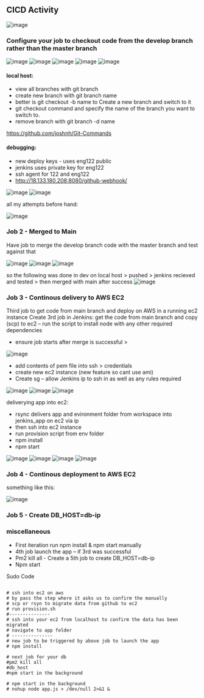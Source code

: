 
## CICD Activity

![image](https://user-images.githubusercontent.com/104793540/188112377-d4a52873-4ade-4e77-ba55-7b3336b36935.png)

 ### Configure your job to checkout code from the develop branch rather than the master branch
 
![image](https://user-images.githubusercontent.com/104793540/187959113-ea43616b-d45a-4c85-8fc2-63a91ffa73b0.png)
![image](https://user-images.githubusercontent.com/104793540/187959157-9686174a-9824-46a8-bb30-9434e4126ff9.png)
![image](https://user-images.githubusercontent.com/104793540/187959212-fd0c378d-96f9-40bf-ad7b-f8a18d753d39.png)
![image](https://user-images.githubusercontent.com/104793540/187959281-fda4d5a5-fc0d-4001-a35f-281519b0efdb.png)
![image](https://user-images.githubusercontent.com/104793540/187959440-2980d45d-4b77-4f93-9c2a-c0e21bb736d1.png)

#### local host:
- view all branches with git branch 
- create new branch with git branch name 
- better is git checkout -b name to	Create a new branch and switch to it
- git checkout command and specify the name of the branch you want to switch to.
- remove branch with git branch -d name

https://github.com/joshnh/Git-Commands

#### debugging:
- new deploy keys - uses eng122 public
- jenkins uses private key for eng122
- ssh agent for 122 and eng122
- http://18.133.180.208:8080/github-webhook/

![image](https://user-images.githubusercontent.com/104793540/187960069-e6bb5d89-10f8-45ab-ad27-f423270d8925.png)
![image](https://user-images.githubusercontent.com/104793540/187959002-a5cda70d-7229-4354-a11e-1b2398c1f5d4.png)

all my attempts before hand:

![image](https://user-images.githubusercontent.com/104793540/187960161-c74aa057-354e-46d3-8ddb-b8bed17610ee.png)

### Job 2 - Merged to Main 

Have job to merge the develop branch code with the master branch and test against that

![image](https://user-images.githubusercontent.com/104793540/187960543-98dbe58a-685a-43bc-afd5-d78f8df671fe.png)
![image](https://user-images.githubusercontent.com/104793540/187961102-1a9bcf68-8786-401f-9ff1-d379f17e6f3a.png)
![image](https://user-images.githubusercontent.com/104793540/187961330-7525d4e2-7194-4b6d-8407-cbe75e2fa054.png)

so the following was done in dev on local host > pushed > jenkins recieved and tested > then merged with main after success 
![image](https://user-images.githubusercontent.com/104793540/187961463-b53ea776-14ad-4d74-b6fd-76b571367aba.png)

### Job 3 - Continous delivery to AWS EC2

Third job to get code from main branch and deploy on AWS in a running ec2 instance
Create 3rd job in Jenkins: get the code from main branch and copy (scp) to ec2 – run the script  to install node with any other required dependencies  
- ensure job starts after merge is successful > 

![image](https://user-images.githubusercontent.com/104793540/188174868-e58d57fd-f98a-46be-8dc2-e65b08984861.png)

- add contents of pem file into ssh > credentials 
- create new ec2 instance (new feature so cant use ami)
- Create sg – allow Jenkins ip to ssh in as well as any rules required 

![image](https://user-images.githubusercontent.com/104793540/188131869-fb88efc1-8472-419c-a3c7-5d31fe02dee4.png)
![image](https://user-images.githubusercontent.com/104793540/188131968-f3c1d553-b50c-49fb-b1a0-1152ab53c205.png)
![image](https://user-images.githubusercontent.com/104793540/188174560-174d23f1-d3cb-4742-8f2d-661d744c8471.png)

deliverying app into ec2:
- rsync delivers app and evironment folder from workspace into jenkins_app on ec2 via ip
- then ssh into ec2 instance 
- run provision script from env folder 
- npm install 
- npm start

![image](https://user-images.githubusercontent.com/104793540/188202270-c04fb212-5612-4f4c-b672-4bb6478f44f4.png)
![image](https://user-images.githubusercontent.com/104793540/188311451-69af34dc-95fb-416e-b242-5c47ed84289e.png)
![image](https://user-images.githubusercontent.com/104793540/188311508-447c977e-dd4b-4d98-b1b0-3e6eb6486348.png)
![image](https://user-images.githubusercontent.com/104793540/188202311-a4352123-fb01-4bab-a7cb-5318e03a7a19.png)


### Job 4 - Continous deployment to AWS EC2

something like this:

![image](https://user-images.githubusercontent.com/104793540/188203412-fd169d5a-626d-4995-984b-8d85b2c0f1ab.png)


### Job 5 - Create DB_HOST=db-ip



### miscellaneous


- First iteration run npm install & npm start manually 
- 4th job launch the app – if 3rd was successful 
- Pm2 kill all - Create a 5th job to create DB_HOST=db-ip
- Npm start 

Sudo Code
```

# ssh into ec2 on aws
# by pass the step where it asks us to confirm the manually 
# scp or rsyn to migrate data from github to ec2
# run provision.sh
#--------------- 
# ssh into your ec2 from localhost to confirm the data has been migrated
# navigate to app folder
# ---------------
# new job to be triggered by above job to launch the app
# npm install

# next job for your db
#pm2 kill all
#db_host
#npm start in the background

# npm start in the background
# nohup node app.js > /dev/null 2>&1 &

```
